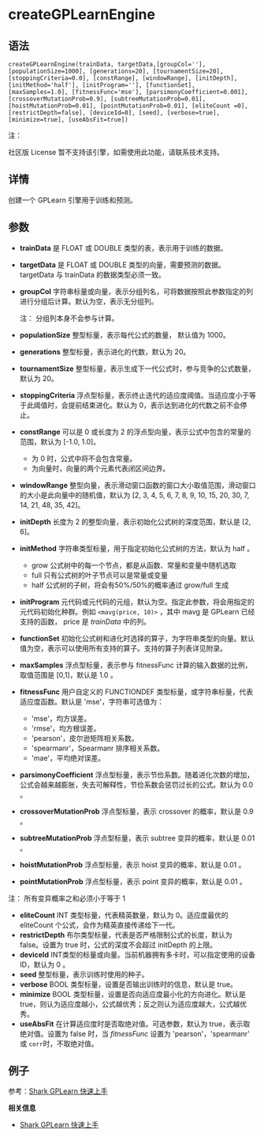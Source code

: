 # createGPLearnEngine

## 语法

`createGPLearnEngine(trainData, targetData,[groupCol=''],
[populationSize=1000], [generations=20], [tournamentSize=20],
[stoppingCriteria=0.0], [constRange], [windowRange], [initDepth],
[initMethod='half'], [initProgram=''], [functionSet], [maxSamples=1.0],
[fitnessFunc='mse'], [parsimonyCoefficient=0.001], [crossoverMutationProb=0.9],
[subtreeMutationProb=0.01], [hoistMutationProb=0.01], [pointMutationProb=0.01],
[eliteCount =0], [restrictDepth=false], [deviceId=0], [seed], [verbose=true],
[minimize=true], [useAbsFit=true])`

注：

社区版 License 暂不支持该引擎，如需使用此功能，请联系技术支持。

## 详情

创建一个 GPLearn 引擎用于训练和预测。

## 参数

* **trainData** 是 FLOAT 或 DOUBLE 类型的表，表示用于训练的数据。
* **targetData** 是 FLOAT 或 DOUBLE 类型的向量，需要预测的数据。targetData 与 trainData
  的数据类型必须一致。
* **groupCol** 字符串标量或向量，表示分组列名，可将数据按照此参数指定的列进行分组后计算。默认为空，表示无分组列。

  注： 分组列本身不会参与计算。
* **populationSize** 整型标量，表示每代公式的数量， 默认值为 1000。
* **generations** 整型标量，表示进化的代数，默认为 20。
* **tournamentSize** 整型标量，表示生成下一代公式时，参与竞争的公式数量，默认为 20。
* **stoppingCriteria** 浮点型标量，表示终止迭代的适应度阈值。当适应度小于等于此阈值时，会提前结束进化。默认为
  0，表示达到进化的代数之前不会停止。
* **constRange** 可以是 0 或长度为 2 的浮点型向量，表示公式中包含的常量的范围，默认为 [-1.0, 1.0]。
  + 为 0 时，公式中将不会包含常量。
  + 为向量时，向量的两个元素代表闭区间边界。
* **windowRange** 整型向量，表示滑动窗口函数的窗口大小取值范围，滑动窗口的大小是此向量中的随机值，默认为 [2, 3, 4, 5, 6,
  7, 8, 9, 10, 15, 20, 30, 7, 14, 21, 48, 35, 42]。
* **initDepth** 长度为 2 的整型向量，表示初始化公式树的深度范围，默认是 [2, 6]。
* **initMethod** 字符串类型标量，用于指定初始化公式树的方法，默认为 half 。
  + grow 公式树中的每一个节点，都是从函数、常量和变量中随机选取
  + full 只有公式树的叶子节点可以是常量或变量
  + half 公式树的子树，将会有50%/50%的概率通过 grow/full 生成
* **initProgram** 元代码或元代码的元组，默认为空。指定此参数，将会用指定的元代码初始化种群。例如
  `<mavg(price, 10)>` ，其中 mavg 是 GPLearn 已经支持的函数， price 是
  *trainData* 中的列。
* **functionSet**
  初始化公式树和进化时选择的算子，为字符串类型的向量。默认值为空，表示可以使用所有支持的算子。支持的算子列表详见附录。
* **maxSamples** 浮点型标量，表示参与 fitnessFunc 计算的输入数据的比例，取值范围是 [0,1]，默认是 1.0 。
* **fitnessFunc** 用户自定义的 FUNCTIONDEF 类型标量，或字符串标量，代表适应度函数。默认是 'mse'，字符串可选值为：
  + 'mse'，均方误差。
  + 'rmse'，均方根误差。
  + 'pearson'，皮尔逊矩阵相关系数。
  + 'spearmanr'，Spearmanr 排序相关系数。
  + 'mae'，平均绝对误差。
* **parsimonyCoefficient**
  浮点型标量，表示节俭系数。随着进化次数的增加，公式会越来越膨胀，失去可解释性，节俭系数会惩罚过长的公式。默认为 0.0 。
* **crossoverMutationProb** 浮点型标量，表示 crossover 的概率，默认是 0.9 。
* **subtreeMutationProb** 浮点型标量，表示 subtree 变异的概率，默认是 0.01 。
* **hoistMutationProb** 浮点型标量，表示 hoist 变异的概率，默认是 0.01 。
* **pointMutationProb** 浮点型标量，表示 point 变异的概率，默认是 0.01 。

注： 所有变异概率之和必须小于等于 1

* **eliteCount** INT 类型标量，代表精英数量，默认为 0。适应度最优的 eliteCount
  个公式，会作为精英直接传递给下一代。
* **restrictDepth** 布尔类型标量，代表是否严格限制公式的长度，默认为 false。设置为 true 时，公式的深度不会超过
  initDepth 的上限。
* **deviceId** INT类型的标量或向量。当前机器拥有多卡时，可以指定使用的设备 ID，默认为 0 。
* **seed** 整型标量，表示训练时使用的种子。
* **verbose** BOOL 类型标量，设置是否输出训练时的信息，默认是 true。
* **minimize** BOOL 类型标量，设置是否向适应度最小化的方向进化。默认是
  true，则认为适应度越小，公式越优秀；反之则认为适应度越大，公式越优秀。
* **useAbsFit** 在计算适应度时是否取绝对值。可选参数，默认为 true，表示取绝对值。设置为 false 时，当
  *fitnessFunc* 设置为 'pearson'，'spearmanr' 或
  `corr`时，不取绝对值。

## 例子

参考：[Shark GPLearn 快速上手](../../tutorials/gplearn.html)

**相关信息**

* [Shark GPLearn 快速上手](../../tutorials/gplearn.html "Shark GPLearn 快速上手")

